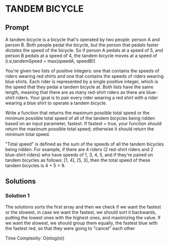 # TANDEM BICYCLE

  ## Prompt

  A tandem bicycle is a bicycle that's operated by two people: person A and
  person B. Both people pedal the bicycle, but the person that pedals faster
  dictates the speed of the bicycle. So if person A pedals at a speed of 5, and person B pedals at a speed of 4, the tandem
  bicycle moves at a speed of  (i.e,tandemSpeed = max(speedA, speedB))

  You're given two lists of positive integers: one that contains the speeds of
  riders wearing red shirts and one that contains the speeds of riders wearing
  blue shirts. Each rider is represented by a single positive integer, which is
  the speed that they pedal a tandem bicycle at. Both lists have the same
  length, meaning that there are as many red-shirt riders as there are
  blue-shirt riders. Your goal is to pair every rider wearing a red shirt with a
  rider wearing a blue shirt to operate a tandem bicycle.

  Write a function that returns the maximum possible total speed or the minimum
  possible total speed of all of the tandem bicycles being ridden based on an
  input parameter, fastest. If fastest = true, your
  function should return the maximum possible total speed; otherwise it should
  return the minimum total speed.

  "Total speed" is defined as the sum of the speeds of all the tandem bicycles
  being ridden. For example, if there are 4 riders (2 red-shirt riders and 2
  blue-shirt riders) who have speeds of 1, 3, 4, 5, and if they're
  paired on tandem bicycles as follows: [1, 4], [5, 3], then the
  total speed of these tandem bicycles is 4 + 5 = 9.
  
  

  ## Solutions
  ### Solution 1
  The solutions sorts the first array and then we check if we want the fastest or the slowest, in case we want the fastest, we should sort it backwards, putting the lowest ones with the highest ones, and maximizing the value. If we want the slowest, we should group them equally, the fastest blue with the fastest red, so that they were going to "cancel" each other

  Time Complexity: O(nlog(n))